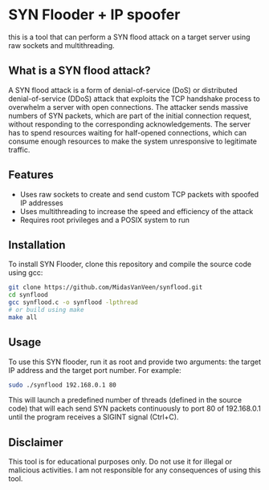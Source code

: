 # SYN Flooder + IP spoofer

this is a tool that can perform a SYN flood attack on a target server using raw sockets and multithreading.

## What is a SYN flood attack?

A SYN flood attack is a form of denial-of-service (DoS) or distributed denial-of-service (DDoS) attack that exploits the TCP handshake process to overwhelm a server with open connections. The attacker sends massive numbers of SYN packets, which are part of the initial connection request, without responding to the corresponding acknowledgements. The server has to spend resources waiting for half-opened connections, which can consume enough resources to make the system unresponsive to legitimate traffic.

## Features

- Uses raw sockets to create and send custom TCP packets with spoofed IP addresses
- Uses multithreading to increase the speed and efficiency of the attack
- Requires root privileges and a POSIX system to run

## Installation

To install SYN Flooder, clone this repository and compile the source code using gcc:

```bash
git clone https://github.com/MidasVanVeen/synflood.git
cd synflood
gcc synflood.c -o synflood -lpthread
# or build using make
make all
```

## Usage

To use this SYN flooder, run it as root and provide two arguments: the target IP address and the target port number. For example:

```bash
sudo ./synflood 192.168.0.1 80
```

This will launch a predefined number of threads (defined in the source code) that will each send SYN packets continuously to port 80 of 192.168.0.1 until the program receives a SIGINT signal (Ctrl+C).

## Disclaimer

This tool is for educational purposes only. Do not use it for illegal or malicious activities. I am not responsible for any consequences of using this tool.
